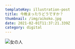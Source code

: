 ```yaml
---
templateKey: illustration-post
title: 今晩まったりどうですか？
thumbnail: /img/aikoko.jpg
date: 2021-02-01T11:37:21.339Z
category: digital
---
```

![女の人](/img/aikoko.jpg "今晩まったりどうですか？")

